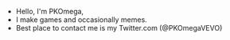 - Hello, I'm PKOmega,
- I make games and occasionally memes.
- Best place to contact me is my Twitter.com (@PKOmegaVEVO)

<!---
PKOmega/PKOmega is a ✨ special ✨ repository because its `README.md` (this file) appears on your GitHub profile.
You can click the Preview link to take a look at your changes.
--->

